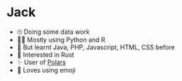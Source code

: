 # Jack

- 🙄 Doing some data work
- 🐱‍👤 Mostly using Python and R
- 🦉 But learnt Java, PHP, Javascript, HTML, CSS before
- 🥗 Interested in Rust
- ✨ User of [Polars](https://pola.rs/)
- 🍜 Loves using emoji
